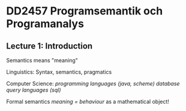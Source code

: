 # DD2457 Programsemantik och Programanalys

## Lecture 1: Introduction

Semantics means "meaning"


Linguistics: Syntax, semantics, pragmatics


Computer Science: 
*programming languages (java, scheme)*
*database query languages (sql)*


Formal semantics
*meaning = behaviour*
as a mathematical object!
